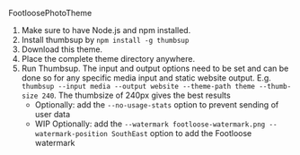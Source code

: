 FootloosePhotoTheme

1. Make sure to have Node.js and npm installed.
2. Install thumbsup by `npm install -g thumbsup`
3. Download this theme.
4. Place the complete theme directory anywhere.
5. Run Thumbsup. The input and output options need to be set and can be done so for any specific media input and static
 website output. E.g. `thumbsup --input media --output website --theme-path theme --thumb-size 240`. 
  The thumbsize of 240px gives the best results
    - Optionally: add the `--no-usage-stats` option to prevent sending of user data
    - WIP Optionally: add the `--watermark footloose-watermark.png --watermark-position SouthEast` option to add the
    Footloose watermark